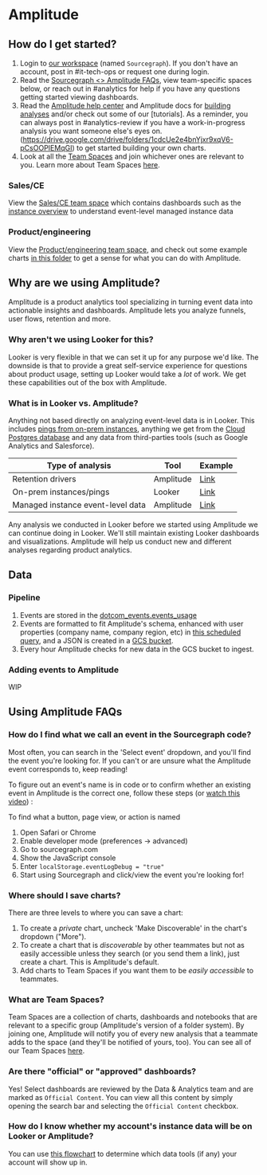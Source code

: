 # Amplitude

## How do I get started?

1. Login to [our workspace](https://analytics.amplitude.com/sourcegraph) (named `Sourcegraph`). If you don't have an account, post in #it-tech-ops or request one during login.
2. Read the [Sourcegraph <> Amplitude FAQs](#faqs), view team-specific spaces below, or reach out in #analytics for help if you have any questions getting started viewing dashboards.
3. Read the [Amplitude help center](https://help.amplitude.com/hc/en-us) and Amplitude docs for [building analyses](https://help.amplitude.com/hc/en-us/categories/360003165371-Build-and-share-your-analysis) and/or check out some of our [tutorials]. As a reminder, you can always post in #analytics-review if you have a work-in-progress analysis you want someone else's eyes on.(https://drive.google.com/drive/folders/1cdcUe2e4bnYjxr9xqV6-pCsOOPIEMqGI) to get started building your own charts. 
4. Look at all the [Team Spaces](https://analytics.amplitude.com/sourcegraph/team-spaces) and join whichever ones are relevant to you. Learn more about Team Spaces [here](#what-are-team-spaces).

### Sales/CE
View the [Sales/CE team space](https://analytics.amplitude.com/sourcegraph/space/4e3e79k/all?source=move%20item%20butter%20bar) which contains dashboards such as the [instance overview](https://analytics.amplitude.com/sourcegraph/dashboard/isnxhtb?source=team%20space%20item%20table) to understand event-level managed instance data

### Product/engineering

View the [Product/engineering team space](https://analytics.amplitude.com/sourcegraph/space/4e3e79k/all?source=move%20item%20butter%20bar), and check out some example charts [in this folder](https://analytics.amplitude.com/sourcegraph/space/dn45t5b/all?source=move%20item%20butter%20bar) to get a sense for what you can do with Amplitude. 

## Why are we using Amplitude?

Amplitude is a product analytics tool specializing in turning event data into actionable insights and dashboards. Amplitude lets you analyze funnels, user flows, retention and more.

### Why aren't we using Looker for this?

Looker is very flexible in that we can set it up for any purpose we'd like. The downside is that to provide a great self-service experience for questions about product usage, setting up Looker would take a _lot_ of work. We get these capabilities out of the box with Amplitude.

### What is in Looker vs. Amplitude?

Anything not based directly on analyzing event-level data is in Looker. This includes [pings from on-prem instances](https://docs.sourcegraph.com/admin/pings), anything we get from the [Cloud Postgres database](https://github.com/sourcegraph/sourcegraph/blob/main/internal/database/schema.md) and any data from third-parties tools (such as Google Analytics and Salesforce).

| Type of analysis        | Tool      | Example                                                               |
| ----------------------- | --------- | --------------------------------------------------------------------- |
| Retention drivers    | Amplitude | [Link]([https://analytics.amplitude.com/sourcegraph/chart/zlj82e0](https://analytics.amplitude.com/sourcegraph/chart/rqbignv?source=search))     |
| On-prem instances/pings | Looker    | [Link](https://sourcegraph.looker.com/dashboards-next/174)            |
| Managed instance event-level data  | Amplitude | [Link](https://analytics.amplitude.com/sourcegraph/dashboard/isnxhtb?source=workspace) |

Any analysis we conducted in Looker before we started using Amplitude we can continue doing in Looker. We'll still maintain existing Looker dashboards and visualizations. Amplitude will help us conduct new and different analyses regarding product analytics.

## Data

### Pipeline

1. Events are stored in the [dotcom_events.events_usage](https://console.cloud.google.com/bigquery?project=telligentsourcegraph&_ga=2.7211002.912372869.1639779794-1385560724.1639779794&pli=1&ws=!1m5!1m4!4m3!1stelligentsourcegraph!2sdotcom_events!3sevents_usage)
2. Events are formatted to fit Amplitude's schema, enhanced with user properties (company name, company region, etc) in [this scheduled query](https://console.cloud.google.com/bigquery/scheduled-queries/locations/us/configs/6319611b-0000-203e-8729-94eb2c0924fc/runs?project=telligentsourcegraph), and a JSON is created in a [GCS bucket](<https://console.cloud.google.com/storage/browser/event-usage-to-amplitude/data?project=telligentsourcegraph&pageState=(%22StorageObjectListTable%22:(%22f%22:%22%255B%255D%22))&prefix=&forceOnObjectsSortingFiltering=false>).
3. Every hour Amplitude checks for new data in the GCS bucket to ingest.

### Adding events to Amplitude

WIP

## Using Amplitude FAQs

### How do I find what we call an event in the Sourcegraph code?

Most often, you can search in the 'Select event' dropdown, and you'll find the event you're looking for. If you can't or are unsure what the Amplitude event corresponds to, keep reading!

To figure out an event's name is in code or to confirm whether an existing event in Amplitude is the correct one, follow these steps (or [watch this video](https://drive.google.com/file/d/1R1oAc82nZULfxtr_KsIPBT4K08YHEwLa/view?usp=sharing)) :

To find what a button, page view, or action is named

1. Open Safari or Chrome
2. Enable developer mode (preferences -> advanced)
3. Go to sourcegraph.com
4. Show the JavaScript console
5. Enter `localStorage.eventLogDebug = "true"`
6. Start using Sourcegraph and click/view the event you're looking for!

### Where should I save charts?

There are three levels to where you can save a chart:

1. To create a _private_ chart, uncheck 'Make Discoverable' in the chart's dropdown ("More").
2. To create a chart that is _discoverable_ by other teammates but not as easily accessible unless they search (or you send them a link), just create a chart. This is Amplitude's default.
3. Add charts to Team Spaces if you want them to be _easily accessible_ to teammates.

### What are Team Spaces?

Team Spaces are a collection of charts, dashboards and notebooks that are relevant to a specific group (Amplitude's version of a folder system). By joining one, Amplitude will notify you of every new analysis that a teammate adds to the space (and they'll be notified of yours, too). You can see all of our Team Spaces [here](https://analytics.amplitude.com/sourcegraph/team-spaces).

### Are there "official" or "approved" dashboards?

Yes! Select dashboards are reviewed by the Data & Analytics team and are marked as `Official Content`. You can view all this content by simply opening the search bar and selecting the `Official Content` checkbox.

### How do I know whether my account's instance data will be on Looker or Amplitude?

You can use [this flowchart](../#which-data-tool-should-i-use-for-instance-data) to determine which data tools (if any) your account will show up in. 
